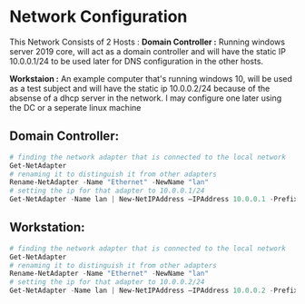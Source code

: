 # Network Configuration

This Network Consists of 2 Hosts :
**Domain Controller :** Running windows server 2019 core, will act as a domain controller and will have the static IP 10.0.0.1/24 to be used later for DNS configuration in the other hosts.

**Workstaion :** An example computer that's running windows 10, will be used as a test subject and will have the static ip 10.0.0.2/24 because of the absense of a dhcp server in the network. I may configure one later using the DC or a seperate linux machine

## Domain Controller:

```powershell
# finding the network adapter that is connected to the local network
Get-NetAdapter
# renaming it to distinguish it from other adapters
Rename-NetAdapter -Name "Ethernet" -NewName "lan"
# setting the ip for that adapter to 10.0.0.1/24
Get-NetAdapter -Name lan | New-NetIPAddress –IPAddress 10.0.0.1 -PrefixLength 24
```

## Workstation:

```powershell
# finding the network adapter that is connected to the local network
Get-NetAdapter
# renaming it to distinguish it from other adapters
Rename-NetAdapter -Name "Ethernet" -NewName "lan"
# setting the ip for that adapter to 10.0.0.2/24
Get-NetAdapter -Name lan | New-NetIPAddress –IPAddress 10.0.0.2 -PrefixLength 24
```